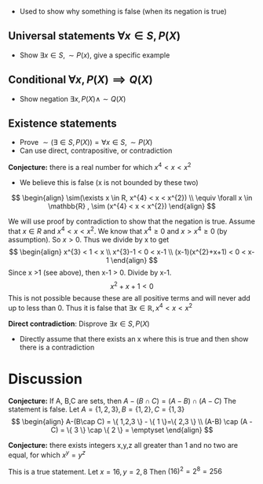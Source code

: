 - Used to show why something is false (when its negation is true)

## Universal statements $\forall x \in S, P(X)$
- Show $\exists x \in S, \sim P(x)$, give a specific example

## Conditional $\forall x, P(X) \implies Q(X)$
- Show negation $\exists x, P(X) \wedge \sim Q(X)$

## Existence statements
- Prove $\sim(\exists \in S, P(X))= \forall x \in S, \sim P(X)$
- Can use direct, contrapositive, or contradiction

**Conjecture:** there is a real number for which $x^{4}<x<x^{2}$
- We believe this is false (x is not bounded by these two)

$$
\begin{align}
\sim(\exists x \in R, x^{4} < x < x^{2}) \\
\equiv \forall x \in \mathbb{R} , \sim (x^{4} < x < x^{2})
\end{align}
$$

We will use proof by contradiction to show that the negation is true. 
Assume that $x \in R$ and $x^{4} < x < x^{2}$. We know that $x^{4} \geq 0$ and $x > x^{4} \geq 0$ (by assumption). So $x > 0$. Thus we divide by x to get
$$
\begin{align}
x^{3} < 1 < x \\
x^{3}-1 < 0 < x-1 \\
(x-1)(x^{2}+x+1) < 0 < x-1
\end{align}
$$
Since x >1 (see above), then x-1 > 0. Divide by x-1.
$$
x^{2} + x + 1 < 0
$$
This is not possible because these are all positive terms and will never add up to less than 0. Thus it is false that $\exists x \in \mathbb{R}, x ^{4} < x < x^{2}$

**Direct contradiction**:
Disprove $\exists x \in S, P(X)$
- Directly assume that there exists an x where this is true and then show there is a contradiction

# Discussion
**Conjecture:** If A, B,C are sets, then $A-(B \cap C)=(A-B) \cap (A-C)$
The statement is false. Let $A=\{ 1,2,3 \}, B=\{ 1,2 \}, C=\{ 1,3 \}$
$$
\begin{align}
A-(B\cap C) = \{ 1,2,3 \} - \{ 1 \}=\{ 2,3 \} \\
(A-B) \cap (A - C) = \{ 3 \} \cap \{  2 \} = \emptyset
\end{align}
$$

**Conjecture:** there exists integers x,y,z all greater than 1 and no two are equal, for which $x^{y}=y^{z}$

This is a true statement. Let $x=16, y=2, 8$
Then $(16)^2=2^8=256$